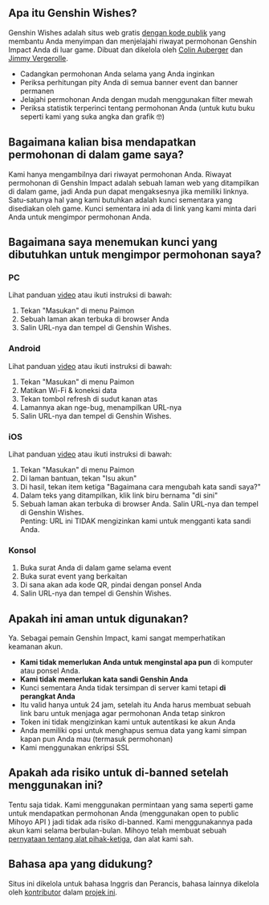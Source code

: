 ## Apa itu Genshin Wishes?
Genshin Wishes adalah situs web gratis [dengan kode publik](https://github.com/genshin-wishes) yang membantu Anda menyimpan dan menjelajahi riwayat permohonan Genshin Impact Anda di luar game. Dibuat dan dikelola oleh [Colin Auberger](https://www.linkedin.com/in/colin-auberger/) dan [Jimmy Vergerolle](https://vergerolle.fr).

- Cadangkan permohonan Anda selama yang Anda inginkan
- Periksa perhitungan pity Anda di semua banner event dan banner permanen
- Jelajahi permohonan Anda dengan mudah menggunakan filter mewah
- Periksa statistik terperinci tentang permohonan Anda (untuk kutu buku seperti kami yang suka angka dan grafik 🤓)

## Bagaimana kalian bisa mendapatkan permohonan di dalam game saya?
Kami hanya mengambilnya dari riwayat permohonan Anda. Riwayat permohonan di Genshin Impact adalah sebuah laman web yang ditampilkan di dalam game, jadi Anda pun dapat mengaksesnya jika memiliki linknya. Satu-satunya hal yang kami butuhkan adalah kunci sementara yang disediakan oleh game. Kunci sementara ini ada di link yang kami minta dari Anda untuk mengimpor permohonan Anda.

## Bagaimana saya menemukan kunci yang dibutuhkan untuk mengimpor permohonan saya?
### PC
Lihat panduan [video](https://www.youtube.com/watch?v=a16X0R_rSZc) atau ikuti instruksi di bawah:
1) Tekan "Masukan" di menu Paimon
2) Sebuah laman akan terbuka di browser Anda
3) Salin URL-nya dan tempel di Genshin Wishes.

### Android
Lihat panduan [video](https://www.youtube.com/watch?v=hok0jCjSrjo) atau ikuti instruksi di bawah:
1) Tekan "Masukan" di menu Paimon
2) Matikan Wi-Fi & koneksi data
3) Tekan tombol refresh di sudut kanan atas
4) Lamannya akan nge-bug, menampilkan URL-nya
5) Salin URL-nya dan tempel di Genshin Wishes.

### iOS
Lihat panduan [video](https://www.youtube.com/watch?v=HW8nywx9Tio) atau ikuti instruksi di bawah:
1) Tekan "Masukan" di menu Paimon
2) Di laman bantuan, tekan "Isu akun"
3) Di hasil, tekan item ketiga "Bagaimana cara mengubah kata sandi saya?"
4) Dalam teks yang ditampilkan, klik link biru bernama "di sini"
5) Sebuah laman akan terbuka di browser Anda. Salin URL-nya dan tempel di Genshin Wishes.  
   Penting: URL ini TIDAK mengizinkan kami untuk mengganti kata sandi Anda.

### Konsol
1) Buka surat Anda di dalam game selama event
2) Buka surat event yang berkaitan
3) Di sana akan ada kode QR, pindai dengan ponsel Anda
4) Salin URL-nya dan tempel di Genshin Wishes.

## Apakah ini aman untuk digunakan?
Ya. Sebagai pemain Genshin Impact, kami sangat memperhatikan keamanan akun.
- **Kami tidak memerlukan Anda untuk menginstal apa pun** di komputer atau ponsel Anda.
- **Kami tidak memerlukan kata sandi Genshin Anda**
- Kunci sementara Anda tidak tersimpan di server kami tetapi **di perangkat Anda**
- Itu valid hanya untuk 24 jam, setelah itu Anda harus membuat sebuah link baru untuk menjaga agar permohonan Anda tetap sinkron
- Token ini tidak mengizinkan kami untuk autentikasi ke akun Anda
- Anda memiliki opsi untuk menghapus semua data yang kami simpan kapan pun Anda mau (termasuk permohonan)
- Kami menggunakan enkripsi SSL

## Apakah ada risiko untuk di-banned setelah menggunakan ini?
Tentu saja tidak. Kami menggunakan permintaan yang sama seperti game untuk mendapatkan permohonan Anda (menggunakan open to public Mihoyo API ) jadi tidak ada risiko di-banned. Kami menggunakannya pada akun kami selama berbulan-bulan. Mihoyo telah membuat sebuah [pernyataan tentang alat pihak-ketiga](https://genshin.mihoyo.com/en/news/detail/5763), dan alat kami sah.

## Bahasa apa yang didukung?
Situs ini dikelola untuk bahasa Inggris dan Perancis, bahasa lainnya dikelola oleh [kontributor](https://github.com/genshin-wishes/genshin-wishes-i18n/blob/main/CONTRIBUTORS.md) dalam [projek ini](https://github.com/genshin-wishes/genshin-wishes-i18n).

